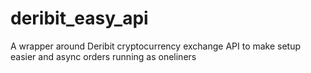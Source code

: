 # deribit_easy_api
A wrapper around Deribit cryptocurrency exchange API to make setup easier and async orders running as oneliners

